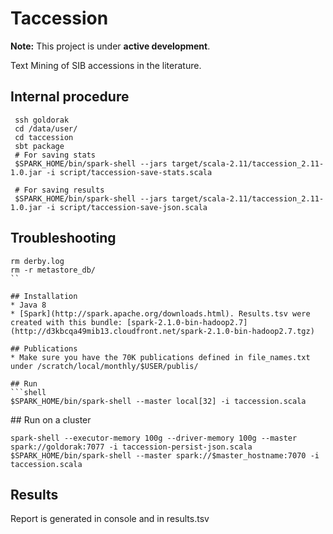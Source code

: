# Taccession 

**Note:** This project is under **active development**.

Text Mining of SIB accessions in the literature. 

## Internal procedure

```shell
 ssh goldorak
 cd /data/user/
 cd taccession
 sbt package
 # For saving stats
 $SPARK_HOME/bin/spark-shell --jars target/scala-2.11/taccession_2.11-1.0.jar -i script/taccession-save-stats.scala

 # For saving results
 $SPARK_HOME/bin/spark-shell --jars target/scala-2.11/taccession_2.11-1.0.jar -i script/taccession-save-json.scala

```

## Troubleshooting
```
rm derby.log
rm -r metastore_db/ 
``

## Installation
* Java 8
* [Spark](http://spark.apache.org/downloads.html). Results.tsv were created with this bundle: [spark-2.1.0-bin-hadoop2.7](http://d3kbcqa49mib13.cloudfront.net/spark-2.1.0-bin-hadoop2.7.tgz)

## Publications
* Make sure you have the 70K publications defined in file_names.txt under /scratch/local/monthly/$USER/publis/

## Run
```shell
$SPARK_HOME/bin/spark-shell --master local[32] -i taccession.scala
```

## Run on a cluster
```shell
spark-shell --executor-memory 100g --driver-memory 100g --master spark://goldorak:7077 -i taccession-persist-json.scala
$SPARK_HOME/bin/spark-shell --master spark://$master_hostname:7070 -i taccession.scala
```

## Results
Report is generated in console and in results.tsv
